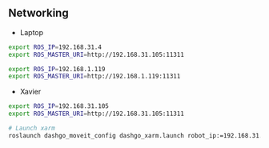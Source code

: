 ## Networking

- Laptop

```bash
export ROS_IP=192.168.31.4
export ROS_MASTER_URI=http://192.168.31.105:11311

export ROS_IP=192.168.1.119
export ROS_MASTER_URI=http://192.168.1.119:11311
```

- Xavier
```bash
export ROS_IP=192.168.31.105
export ROS_MASTER_URI=http://192.168.31.105:11311
```
```bash
# Launch xarm
roslaunch dashgo_moveit_config dashgo_xarm.launch robot_ip:=192.168.31.180
```